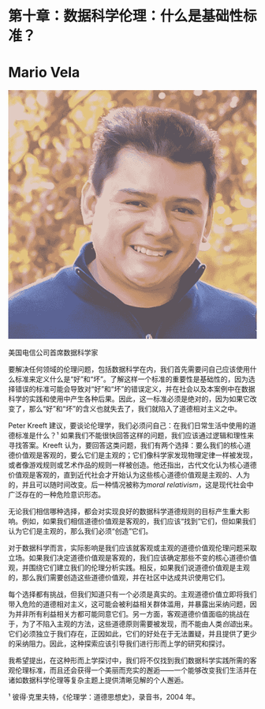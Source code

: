 # 第十章：数据科学伦理：什么是基础性标准？

# Mario Vela

![](img/Mario_Vela.png)

美国电信公司首席数据科学家

要解决任何领域的伦理问题，包括数据科学在内，我们首先需要问自己应该使用什么标准来定义什么是“好”和“坏”。了解这样一个标准的重要性是基础性的，因为选择错误的标准可能会导致对“好”和“坏”的错误定义，并在社会以及本案例中在数据科学的实践和使用中产生各种后果。因此，这一标准必须是绝对的，因为如果它改变了，那么“好”和“坏”的含义也就失去了，我们就陷入了道德相对主义之中。

Peter Kreeft 建议，要谈论伦理学，我们必须问自己：在我们日常生活中使用的道德标准是什么？¹ 如果我们不能很快回答这样的问题，我们应该通过逻辑和理性来寻找答案。Kreeft 认为，要回答这类问题，我们有两个选择：要么我们的核心道德价值观是客观的，要么它们是主观的；它们像科学家发现物理定律一样被发现，或者像游戏规则或艺术作品的规则一样被创造。他还指出，古代文化认为核心道德价值观是客观的，直到近代社会才开始认为这些核心道德价值观是主观的、人为的，并且可以随时间改变。后一种情况被称为*moral relativism*，这是现代社会中广泛存在的一种危险意识形态。

无论我们相信哪种选择，都会对实现良好的数据科学道德规则的目标产生重大影响。例如，如果我们相信道德价值观是客观的，我们应该“找到”它们，但如果我们认为它们是主观的，那么我们必须“创造”它们。

对于数据科学而言，实际影响是我们应该就客观或主观的道德价值观伦理问题采取立场。如果我们决定道德价值观是客观的，我们应该确定那些不变的核心道德价值观，并围绕它们建立我们的伦理分析实践。相反，如果我们说道德价值观是主观的，那么我们需要创造这些道德价值观，并在社区中达成共识使用它们。

每个选择都有挑战，但我们知道只有一个必须是真实的。主观道德价值立即将我们带入危险的道德相对主义，这可能会被利益相关群体滥用，并暴露出采纳问题，因为并非所有利益相关方都可能同意它们。另一方面，客观道德价值面临的挑战在于，为了不陷入主观的方法，这些道德原则需要被发现，而不能由人类*创造*出来。它们必须独立于我们存在，正因如此，它们的好处在于无法置疑，并且提供了更少的采纳阻力。因此，这种探索应该引导我们进行形而上学的研究和探讨。

我希望提出，在这种形而上学探讨中，我们将不仅找到我们数据科学实践所需的客观伦理标准，而且还会获得一个美丽而充实的邂逅——一个能够改变我们生活并在诸如数据科学伦理等复杂主题上提供清晰见解的个人邂逅。

¹ 彼得·克里夫特，《伦理学：道德思想史》，录音书，2004 年。
